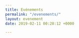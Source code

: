 ```yaml
---
title: Evénements
permalink: "/evenements/"
layout: evenement
date: 2019-02-11 00:28:12 +0000

---
```

